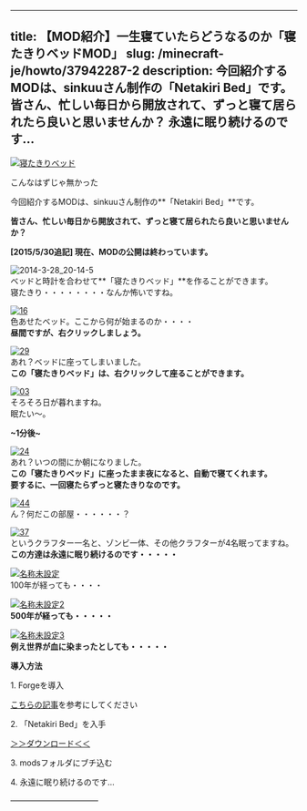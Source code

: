 
---
title: 【MOD紹介】一生寝ていたらどうなるのか「寝たきりベッドMOD」
slug: /minecraft-je/howto/37942287-2
description: 今回紹介するMODは、sinkuuさん制作の「Netakiri Bed」です。 皆さん、忙しい毎日から開放されて、ずっと寝て居られたら良いと思いませんか？ 永遠に眠り続けるのです…
---

[![寝たきりベッド](https://cdn-ak.f.st-hatena.com/images/fotolife/s/sasigume/20210208/20210208140003.png)](#4/e/4efafa6b.png "寝たきりベッド")

こんなはずじゃ無かった

今回紹介するMODは、sinkuuさん制作の**「Netakiri Bed」**です。 

**皆さん、忙しい毎日から開放されて、ずっと寝て居られたら良いと思いませんか？** 

**\[2015/5/30追記\] 現在、MODの公開は終わっています。**

![2014-3-28_20-14-5](https://cdn-ak.f.st-hatena.com/images/fotolife/s/sasigume/20210208/20210208154825.jpg)  
ベッドと時計を合わせて**「寝たきりベッド」**を作ることができます。  
寝たきり・・・・・・・・なんか怖いですね。

[![16](https://cdn-ak.f.st-hatena.com/images/fotolife/s/sasigume/20210208/20210208140432.png)](#5/3/53ff5820.png "16")  
色あせたベッド。ここから何が始まるのか・・・・  
**昼間ですが、右クリックしましょう。**

[![29](https://cdn-ak.f.st-hatena.com/images/fotolife/s/sasigume/20210208/20210208164553.png)](#e/3/e3f2a23c.png "29")  
あれ？ベッドに座ってしまいました。  
**この「寝たきりベッド」は、右クリックして座ることができます。**

[![03](https://cdn-ak.f.st-hatena.com/images/fotolife/s/sasigume/20210208/20210208130626.png)](#1/4/14ee5c58.png "03")  
そろそろ日が暮れますね。  
眠たい～。

**~1分後~**

[![24](https://cdn-ak.f.st-hatena.com/images/fotolife/s/sasigume/20210208/20210208153311.png)](#a/5/a5e159de.png "24")  
あれ？いつの間にか朝になりました。  
**この「寝たきりベッド」に座ったまま夜になると、自動で寝てくれます。**  
**要するに、一回寝たらずっと寝たきりなのです。**

[![44](https://cdn-ak.f.st-hatena.com/images/fotolife/s/sasigume/20210208/20210208130609.png)](#1/4/147404f7.png "44")  
ん？何だこの部屋・・・・・・？

[![37](https://cdn-ak.f.st-hatena.com/images/fotolife/s/sasigume/20210208/20210208141840.png)](#6/0/60c99849.png "37")  
というクラフター一名と、ゾンビ一体、その他クラフターが4名眠ってますね。  
**この方達は永遠に眠り続けるのです・・・・・**

[![名称未設定](https://cdn-ak.f.st-hatena.com/images/fotolife/s/sasigume/20210208/20210208154048.png)](#a/d/adc414a3.png "名称未設定")  
100年が経っても・・・・

[![名称未設定2](https://cdn-ak.f.st-hatena.com/images/fotolife/s/sasigume/20210208/20210208135611.png)](#4/b/4bd25afb.png "名称未設定2")  
**500年が経っても・・・・・**

[![名称未設定3](https://cdn-ak.f.st-hatena.com/images/fotolife/s/sasigume/20210208/20210208161309.png)](#c/e/ce60b55b.png "名称未設定3")  
**例え世界が血に染まったとしても・・・・・**

**導入方法**

1\. Forgeを導入

[こちらの記事](/new-way-to-install-mod/)を参考にしてください

2\. 「Netakiri Bed」を入手

[＞＞ダウンロード＜＜](http://forum.minecraftuser.jp/viewtopic.php?f=13&t=1758&start=460#p161117)

3\. modsフォルダにブチ込む

4\. 永遠に眠り続けるのです…

———————————
